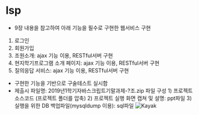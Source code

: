 # lsp

- 9장 내용을 참고하여 아래 기능을 필수로 구현한 웹서비스 구현
1. 로그인
2. 회원가입
3. 조원소개: ajax 기능 이용, RESTful서버 구현
4. 현지학기프로그램 소개 페이지: ajax 기능 이용, RESTful서버 구현
5. 질의응답 서비스: ajax 기능 이용, RESTful서버 구현

- 구현한 기능을 기반으로 구술테스트 실시함
- 제출시 파일명: 2019년1학기자바스크립트기말과제-?조.zip
  파일 구성
       1) 프로젝트 소스코드 (프로젝트 폴더를 압축)
       2) 프로젝트 실행 화면 캡쳐 및 설명: ppt파일
       3) 실행을 위한 DB 백업파일(mysqldump 이용): sql파일
![Kayak][logo]

[logo]: http://www.gstatic.com/webp/gallery/2.jpg "To neko"
